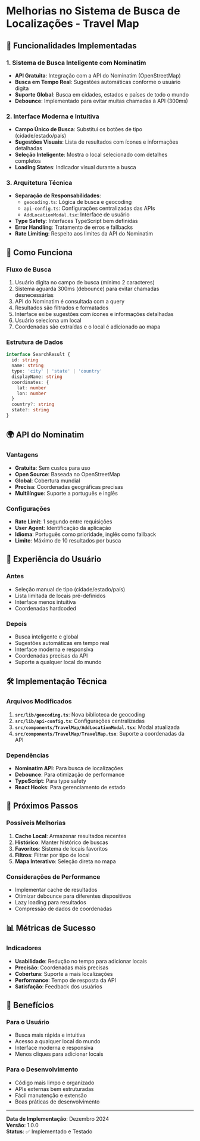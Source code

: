 # Melhorias no Sistema de Busca de Localizações - Travel Map

## 🚀 Funcionalidades Implementadas

### 1. Sistema de Busca Inteligente com Nominatim
- **API Gratuita**: Integração com a API do Nominatim (OpenStreetMap)
- **Busca em Tempo Real**: Sugestões automáticas conforme o usuário digita
- **Suporte Global**: Busca em cidades, estados e países de todo o mundo
- **Debounce**: Implementado para evitar muitas chamadas à API (300ms)

### 2. Interface Moderna e Intuitiva
- **Campo Único de Busca**: Substitui os botões de tipo (cidade/estado/país)
- **Sugestões Visuais**: Lista de resultados com ícones e informações detalhadas
- **Seleção Inteligente**: Mostra o local selecionado com detalhes completos
- **Loading States**: Indicador visual durante a busca

### 3. Arquitetura Técnica
- **Separação de Responsabilidades**: 
  - `geocoding.ts`: Lógica de busca e geocoding
  - `api-config.ts`: Configurações centralizadas das APIs
  - `AddLocationModal.tsx`: Interface de usuário
- **Type Safety**: Interfaces TypeScript bem definidas
- **Error Handling**: Tratamento de erros e fallbacks
- **Rate Limiting**: Respeito aos limites da API do Nominatim

## 🔧 Como Funciona

### Fluxo de Busca
1. Usuário digita no campo de busca (mínimo 2 caracteres)
2. Sistema aguarda 300ms (debounce) para evitar chamadas desnecessárias
3. API do Nominatim é consultada com a query
4. Resultados são filtrados e formatados
5. Interface exibe sugestões com ícones e informações detalhadas
6. Usuário seleciona um local
7. Coordenadas são extraídas e o local é adicionado ao mapa

### Estrutura de Dados
```typescript
interface SearchResult {
  id: string
  name: string
  type: 'city' | 'state' | 'country'
  displayName: string
  coordinates: {
    lat: number
    lon: number
  }
  country?: string
  state?: string
}
```

## 🌍 API do Nominatim

### Vantagens
- **Gratuita**: Sem custos para uso
- **Open Source**: Baseada no OpenStreetMap
- **Global**: Cobertura mundial
- **Precisa**: Coordenadas geográficas precisas
- **Multilíngue**: Suporte a português e inglês

### Configurações
- **Rate Limit**: 1 segundo entre requisições
- **User Agent**: Identificação da aplicação
- **Idioma**: Português como prioridade, inglês como fallback
- **Limite**: Máximo de 10 resultados por busca

## 📱 Experiência do Usuário

### Antes
- Seleção manual de tipo (cidade/estado/país)
- Lista limitada de locais pré-definidos
- Interface menos intuitiva
- Coordenadas hardcoded

### Depois
- Busca inteligente e global
- Sugestões automáticas em tempo real
- Interface moderna e responsiva
- Coordenadas precisas da API
- Suporte a qualquer local do mundo

## 🛠️ Implementação Técnica

### Arquivos Modificados
1. **`src/lib/geocoding.ts`**: Nova biblioteca de geocoding
2. **`src/lib/api-config.ts`**: Configurações centralizadas
3. **`src/components/TravelMap/AddLocationModal.tsx`**: Modal atualizada
4. **`src/components/TravelMap/TravelMap.tsx`**: Suporte a coordenadas da API

### Dependências
- **Nominatim API**: Para busca de localizações
- **Debounce**: Para otimização de performance
- **TypeScript**: Para type safety
- **React Hooks**: Para gerenciamento de estado

## 🔮 Próximos Passos

### Possíveis Melhorias
1. **Cache Local**: Armazenar resultados recentes
2. **Histórico**: Manter histórico de buscas
3. **Favoritos**: Sistema de locais favoritos
4. **Filtros**: Filtrar por tipo de local
5. **Mapa Interativo**: Seleção direta no mapa

### Considerações de Performance
- Implementar cache de resultados
- Otimizar debounce para diferentes dispositivos
- Lazy loading para resultados
- Compressão de dados de coordenadas

## 📊 Métricas de Sucesso

### Indicadores
- **Usabilidade**: Redução no tempo para adicionar locais
- **Precisão**: Coordenadas mais precisas
- **Cobertura**: Suporte a mais localizações
- **Performance**: Tempo de resposta da API
- **Satisfação**: Feedback dos usuários

## 🎯 Benefícios

### Para o Usuário
- Busca mais rápida e intuitiva
- Acesso a qualquer local do mundo
- Interface moderna e responsiva
- Menos cliques para adicionar locais

### Para o Desenvolvimento
- Código mais limpo e organizado
- APIs externas bem estruturadas
- Fácil manutenção e extensão
- Boas práticas de desenvolvimento

---

**Data de Implementação**: Dezembro 2024  
**Versão**: 1.0.0  
**Status**: ✅ Implementado e Testado
